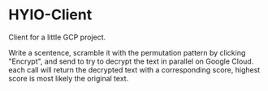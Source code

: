 # HYIO-Client
Client for a little GCP project.

Write a scentence, scramble it with the permutation pattern by clicking "Encrypt", and send to try to decrypt the text in parallel on Google Cloud. each call will return the decrypted text with a corresponding score, highest score is most likely the original text.
